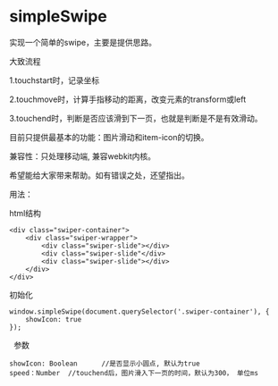 # simpleSwipe

实现一个简单的swipe，主要是提供思路。

大致流程

1.touchstart时，记录坐标

2.touchmove时，计算手指移动的距离，改变元素的transform或left

3.touchend时，判断是否应该滑到下一页，也就是判断是不是有效滑动。

目前只提供最基本的功能：图片滑动和item-icon的切换。

兼容性：只处理移动端, 兼容webkit内核。

希望能给大家带来帮助。如有错误之处，还望指出。

用法：

html结构

    <div class="swiper-container">
        <div class="swiper-wrapper">
            <div class="swiper-slide"></div>
            <div class="swiper-slide"</div>
            <div class="swiper-slide"></div>
        </div>
    </div>

初始化

    window.simpleSwipe(document.querySelector('.swiper-container'), {
        showIcon: true
    });
   
参数  

    showIcon: Boolean      //是否显示小圆点, 默认为true
    speed：Number  //touchend后，图片滑入下一页的时间，默认为300， 单位ms
       
